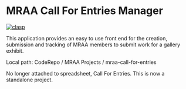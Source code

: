 # MRAA Call For Entries Manager
[![clasp](https://img.shields.io/badge/built%20with-clasp-4285f4.svg)](https://github.com/google/clasp)

This application provides an easy to use front end for the creation, submission and tracking of MRAA members to submit work for a gallery exhibit.

Local path: CodeRepo / MRAA Projects / mraa-call-for-entries

<!---
#PayPal Integration
Important Links
https://developer.paypal.com/docs/checkout/integrate/
https://developer.paypal.com/docs/business/javascript-sdk/javascript-sdk-configuration/
--->
No longer attached to spreadsheet, Call For Entries. This is now a standalone project.

